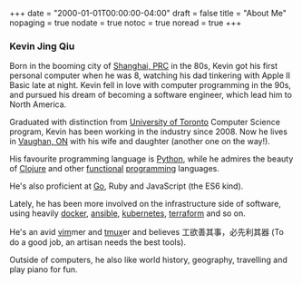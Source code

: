 +++
date = "2000-01-01T00:00:00-04:00"
draft = false
title = "About Me"
nopaging = true
nodate = true
notoc = true
noread = true
+++

### Kevin Jing Qiu

Born in the booming city of [Shanghai, PRC](https://en.wikipedia.org/wiki/Shanghai) in the 80s, Kevin got his first personal computer when he was 8, watching his dad tinkering with Apple II Basic late at night. Kevin fell in love with computer programming in the 90s, and pursued his dream of becoming a software engineer, which lead him to North America.

Graduated with distinction from [University of Toronto](https://www.utoronto.ca/) Computer Science program, Kevin has been working in the industry since 2008. Now he lives in [Vaughan, ON](https://en.wikipedia.org/wiki/Vaughan) with his wife and daughter (another one on the way!).

His favourite programming language is [Python](http://www.python.org), while he admires the beauty of [Clojure](http://clojure.org) and other [functional](https://www.haskell.org/) [programming](https://www.scala-lang.org/) languages.

He's also proficient at [Go](http://golang.org), Ruby and JavaScript (the ES6 kind).

Lately, he has been more involved on the infrastructure side of software, using heavily [docker](http://docker.io), [ansible](https://www.ansible.com/), [kubernetes](https://kubernetes.io), [terraform](terraform.io) and so on.

He's an avid [vim](http://vim.org)mer and [tmux](https://tmux.github.io/)er and believes 工欲善其事，必先利其器 (To do a good job, an artisan needs the best tools).

Outside of computers, he also like world history, geography, travelling and play piano for fun.
